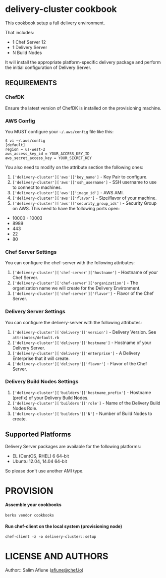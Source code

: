 delivery-cluster cookbook
=========================

This cookbook setup a full delivery environment.

That includes:

* 1 Chef Server 12
* 1 Delivery Server
* N Build Nodes

It will install the appropriate platform-specific delivery package
and perform the initial configuration of Delivery Server.

REQUIREMENTS
------------

### ChefDK
Ensure the latest version of ChefDK is installed on the provisioning machine.

### AWS Config
You MUST configure your `~/.aws/config` file like this:
```
$ vi ~/.aws/config
[default]
region = us-west-2
aws_access_key_id = YOUR_ACCESS_KEY_ID
aws_secret_access_key = YOUR_SECRET_KEY
```

You also need to modify on the attribute section the following ones:
1) `['delivery-cluster']['aws']['key_name']`            - Key Pair to configure.
2) `['delivery-cluster']['aws']['ssh_username']`        - SSH username to use to connect to machines.
4) `['delivery-cluster']['aws']['image_id']`            - AWS AMI.
5) `['delivery-cluster']['aws']['flavor']`              - Size/flavor of your machine.
3) `['delivery-cluster']['aws']['security_group_ids']`  - Security Group on AWS.
This need to have the following ports open:
* 10000 - 10003
* 8989
* 443
* 22
* 80

### Chef Server Settings
You can configure the chef-server with the following attributes:
1) `['delivery-cluster']['chef-server']['hostname']`     - Hostname of your Chef Server.
2) `['delivery-cluster']['chef-server']['organization']` - The organization name we will create for the Delivery Environment.
3) `['delivery-cluster']['chef-server']['flavor']`       - Flavor of the Chef Server.

### Delivery Server Settings
You can configure the delivery-server with the following attributes:
1) `['delivery-cluster']['delivery']['version']`    - Delivery Version. See `attributes/default.rb`
2) `['delivery-cluster']['delivery']['hostname']`   - Hostname of your Delivery Server.
3) `['delivery-cluster']['delivery']['enterprise']` - A Delivery Enterprise that it will create.
4) `['delivery-cluster']['delivery']['flavor']`     - Flavor of the Chef Server.

### Delivery Build Nodes Settings
1) `['delivery-cluster']['builders']['hostname_prefix']` - Hostname (prefix) of your Delivery Build Nodes.
2) `['delivery-cluster']['builders']['role']`            - Name of the Delivery Build Nodes Role.
3) `['delivery-cluster']['builders']['N']`               - Number of Build Nodes to create.

Supported Platforms
-------------------

Delivery Server packages are available for the following platforms:

* EL (CentOS, RHEL) 6 64-bit
* Ubuntu 12.04, 14.04 64-bit

So please don't use another AMI type.


PROVISION
=========

#### Assemble your cookbooks

```
berks vendor cookbooks
```

#### Run chef-client on the local system (provisioning node)

```
chef-client -z -o delivery-cluster::setup
```

LICENSE AND AUTHORS
===================
Author:: Salim Afiune (<afiune@chef.io>)
